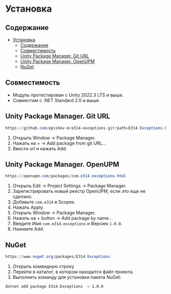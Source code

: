 # Установка

## Содержание

- [Установка](#установка)
  - [Содержание](#содержание)
  - [Совместимость](#совместимость)
  - [Unity Package Manager. Git URL](#unity-package-manager-git-url)
  - [Unity Package Manager. OpenUPM](#unity-package-manager-openupm)
  - [NuGet](#nuget)

## Совместимость

- Модуль протестирован с Unity 2022.3 LTS и выше.
- Совместим с .NET Standard 2.0 и выше.

## Unity Package Manager. Git URL

```ps1
https://github.com/epishev-m/e314-exceptions.git?path=E314.Exceptions.Upm/Packages/com.e314.exceptions/#release/1.0.0
```

1. Открыть Window → Package Manager.
2. Нажать на + → Add package from git URL...
3. Ввести url и нажать Add.

## Unity Package Manager. OpenUPM

```ps1
https://openupm.com/packages/com.e314.exceptions.html
```

1. Открыть Edit → Project Settings → Package Manager.
2. Зарегистрировать новый реестр OpenUPM, если это еще не сделано.
3. Добавьте `com.e314` в  Scopes.
4. Нажать Apply.
5. Открыть Window → Package Manager.
6. Нажать на + button → Add package by name...
7. Введите Имя `com.e314.exceptions` и Версию `1.0.0`.
8. Нажмите Add.

## NuGet

```ps1
https://www.nuget.org/packages/E314.Exceptions
```

1. Открыть командную строку
2. Перейти в каталог, в котором находится файл проекта.
3. Выполнить команду для установки пакета NuGet:

```sh
dotnet add package E314.Exceptions -v 1.0.0
```

